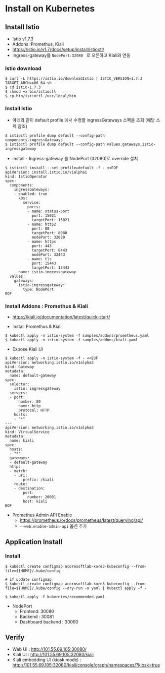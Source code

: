 # Install on Kubernetes


## Install Istio 

* Istio v1.7.3
* Addons :Promethus, Kiali
* https://istio.io/v1.7/docs/setup/install/istioctl/
* Ingress-gateway를 `NodePort:32080 ` 로 오픈하고 Kiali와 연동


### Istio download

```
$ curl -L https://istio.io/downloadIstio | ISTIO_VERSION=1.7.3 TARGET_ARCH=x86_64 sh -
$ cd istio-1.7.3
$ chmod +x bin/istioctl
$ cp bin/istioctl /usr/local/bin
```

### Install Istio

* 아래와 같이 default profile 에서 수정할 ingressGateways 스펙을 조회 (해당 스펙 참조)
```
$ istioctl profile dump default --config-path components.ingressGateways
$ istioctl profile dump default --config-path values.gateways.istio-ingressgateway
```

* install - Ingress-gateway 를 NodePort (32080)로  override 설치

```
$ istioctl install --set profile=default -f - <<EOF
apiVersion: install.istio.io/v1alpha1
kind: IstioOperator
spec:
  components:
    ingressGateways:
    - enabled: true
      k8s:
        service:
          ports:
          - name: status-port
            port: 15021
            targetPort: 15021
          - name: http2
            port: 80
            targetPort: 8080
            nodePort: 32080
          - name: https
            port: 443
            targetPort: 8443
            nodePort: 32443
          - name: tls
            port: 15443
            targetPort: 15443
      name: istio-ingressgateway
  values:
    gateways:
      istio-ingressgateway:
        type: NodePort
EOF
```


### Install Addons : Promethus & Kiali
* https://kiali.io/documentation/latest/quick-start/

* Install Promethus & Kiali 
```
$ kubectl apply -n istio-system -f samples/addons/prometheus.yaml
$ kubectl apply -n istio-system -f samples/addons/kiali.yaml
```

* Expose Kiali UI
```
$ kubectl apply -n istio-system -f - <<EOF
apiVersion: networking.istio.io/v1alpha3
kind: Gateway
metadata:
  name: default-gateway
spec:
  selector:
    istio: ingressgateway
  servers:
  - port:
      number: 80
      name: http
      protocol: HTTP
    hosts:
    - "*"
---
apiVersion: networking.istio.io/v1alpha3
kind: VirtualService
metadata:
  name: kiali
spec:
  hosts:
  - "*"
  gateways:
  - default-gateway
  http:
  - match:
    - uri:
        prefix: /kiali
    route:
    - destination:
        port:
          number: 20001
        host: kiali
EOF
```

* Promethus Admin API Enable
  * https://prometheus.io/docs/prometheus/latest/querying/api/
  * `--web.enable-admin-api` 옵션 추가


## Application Install

### Install

```
$ kubectl create configmap acornsoftlab-kore3-kubeconfig --from-file=${HOME}/.kube/config

# if update configmap
$ kubectl create configmap acornsoftlab-kore3-kubeconfig --from-file=${HOME}/.kube/config --dry-run -o yaml | kubectl apply -f -

$ kubectl apply -f kuberntes/recommended.yaml
```

* NodePort
  * Frontend: 30080
  * Backend : 30081
  * Dashboard backend : 30090


## Verify

* Web UI : http://101.55.69.105:30080/
* Kiali UI : http://101.55.69.105:32080/kiali
* Kiali embedding UI (kiosk mode) : http://101.55.69.105:32080/kiali/console/graph/namespaces/?kiosk=true

